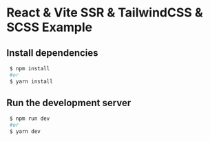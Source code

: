 # React & Vite SSR & TailwindCSS & SCSS Example

## Install dependencies
```bash
 $ npm install 
 #or 
 $ yarn install
```

## Run the development server
```bash
 $ npm run dev 
 #or 
 $ yarn dev
```